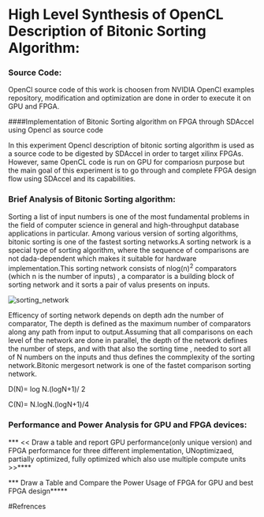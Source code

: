 # High Level Synthesis of OpenCL Description of Bitonic Sorting Algorithm:   

### Source Code:

OpenCl source code of this work is choosen from NVIDIA OpenCl examples repository, modification and optimization are done in order to execute it on GPU and FPGA.      

####Implementation of Bitonic Sorting algorithm on FPGA through SDAccel using Opencl as source code

In this experiment Opencl description of bitonic sorting algorithm is used as a source code to be digested by SDAccel in order to target xilinx FPGAs. However, same OpenCL code is run on GPU for compariosn purpose but the main goal of this experiment is to go through and complete FPGA design flow using SDAccel and its capabilities.

### Brief Analysis of Bitonic Sorting algorithm:

Sorting a list of input numbers is one of the most fundamental problems in the field of computer science in general and high-throughput database applications in particular. Among various version of sorting algorithms, bitonic sorting is one of the fastest sorting networks.A sorting network is a special type of sorting algorithm, where the sequence of comparisons are not dada-dependent which makes it suitable for hardware implementation.This sorting network consists of nlog(n)<sup>2</sup> comparators (which n is the number of inputs)  , a comparator is a building block of sorting network and it sorts a pair of valus presents on inputs.

![sorting_network](https://github.com/mediroozmeh/Bitonic-Sorting/blob/master/Figures/sorting_network.jpeg)
 
 Efficency of sorting network depends on depth adn the number of comparator, The depth is defined as the maximum number of comparators along any path from input to output.Assuming that all comparisons on each level of the network are done in parallel, the depth of the network defines the number of steps, and with that also the sorting time , needed to sort all of N numbers on the inputs and thus defines the commplexity of the sorting network.Bitonic mergesort network is one of the fastet comparison sorting network. 
 
 D(N)= log N.(logN+1)/ 2
 
 C(N)= N.logN.(logN+1)/4








### Performance and Power Analysis for GPU and FPGA devices: 
*** <<  Draw a table and report GPU performance(only unique version) and FPGA performance for three different implementation, UNoptimizaed, partially optimized, fully optimized which also use multiple compute units >>****

***   Draw a Table and Compare the Power Usage of FPGA for GPU and best FPGA design*****

#Refrences










